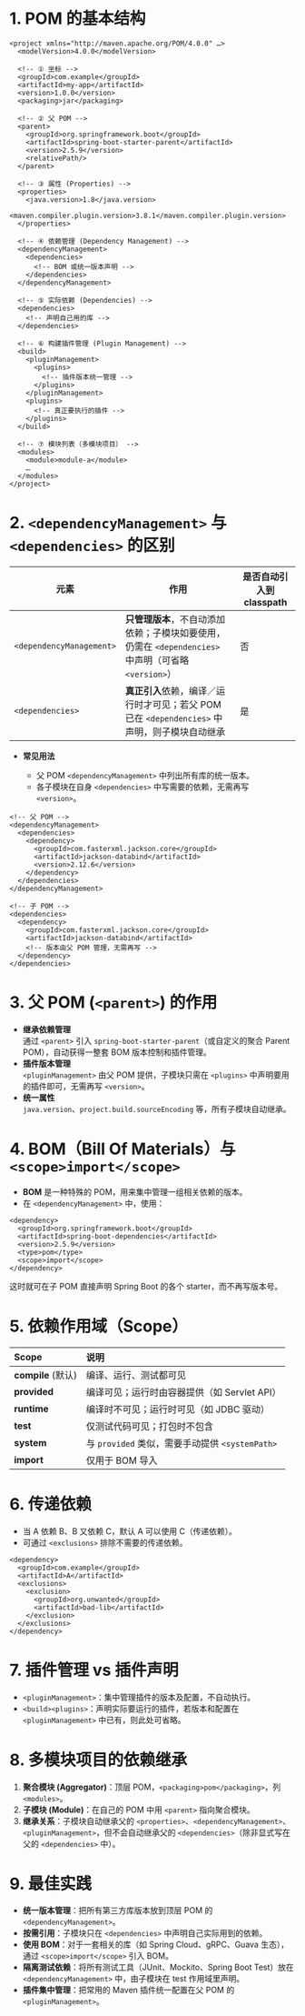 # 1. POM 的基本结构
```
<project xmlns="http://maven.apache.org/POM/4.0.0" …>
  <modelVersion>4.0.0</modelVersion>

  <!-- ① 坐标 -->
  <groupId>com.example</groupId>
  <artifactId>my-app</artifactId>
  <version>1.0.0</version>
  <packaging>jar</packaging>

  <!-- ② 父 POM -->
  <parent>
    <groupId>org.springframework.boot</groupId>
    <artifactId>spring-boot-starter-parent</artifactId>
    <version>2.5.9</version>
    <relativePath/>
  </parent>

  <!-- ③ 属性 (Properties) -->
  <properties>
    <java.version>1.8</java.version>
    <maven.compiler.plugin.version>3.8.1</maven.compiler.plugin.version>
  </properties>

  <!-- ④ 依赖管理 (Dependency Management) -->
  <dependencyManagement>
    <dependencies>
      <!-- BOM 或统一版本声明 -->
    </dependencies>
  </dependencyManagement>

  <!-- ⑤ 实际依赖 (Dependencies) -->
  <dependencies>
    <!-- 声明自己用的库 -->
  </dependencies>

  <!-- ⑥ 构建插件管理 (Plugin Management) -->
  <build>
    <pluginManagement>
      <plugins>
        <!-- 插件版本统一管理 -->
      </plugins>
    </pluginManagement>
    <plugins>
      <!-- 真正要执行的插件 -->
    </plugins>
  </build>

  <!-- ⑦ 模块列表（多模块项目） -->
  <modules>
    <module>module-a</module>
    …
  </modules>
</project>
```

# 2. `<dependencyManagement>` 与 `<dependencies>` 的区别

|元素|作用|是否自动引入到 classpath|
|---|---|---|
|`<dependencyManagement>`|**只管理版本**，不自动添加依赖；子模块如要使用，仍需在 `<dependencies>` 中声明（可省略 `<version>`）|否|
|`<dependencies>`|**真正引入**依赖，编译／运行时才可见；若父 POM 已在 `<dependencies>` 中声明，则子模块自动继承|是|

- **常见用法**

    - 父 POM `<dependencyManagement>` 中列出所有库的统一版本。
    - 各子模块在自身 `<dependencies>` 中写需要的依赖，无需再写 `<version>`。

```
<!-- 父 POM -->
<dependencyManagement>
  <dependencies>
    <dependency>
      <groupId>com.fasterxml.jackson.core</groupId>
      <artifactId>jackson-databind</artifactId>
      <version>2.12.6</version>
    </dependency>
  </dependencies>
</dependencyManagement>

<!-- 子 POM -->
<dependencies>
  <dependency>
    <groupId>com.fasterxml.jackson.core</groupId>
    <artifactId>jackson-databind</artifactId>
    <!-- 版本由父 POM 管理，无需再写 -->
  </dependency>
</dependencies>
```

# 3. 父 POM (`<parent>`) 的作用

- **继承依赖管理**  
    通过 `<parent>` 引入 `spring-boot-starter-parent`（或自定义的聚合 Parent POM），自动获得一整套 BOM 版本控制和插件管理。
- **插件版本管理**  
    `<pluginManagement>` 由父 POM 提供，子模块只需在 `<plugins>` 中声明要用的插件即可，无需再写 `<version>`。
- **统一属性**  
    `java.version`、`project.build.sourceEncoding` 等，所有子模块自动继承。

# 4. BOM（Bill Of Materials）与 `<scope>import</scope>`

- **BOM** 是一种特殊的 POM，用来集中管理一组相关依赖的版本。
- 在 `<dependencyManagement>` 中，使用：

```
<dependency>
  <groupId>org.springframework.boot</groupId>
  <artifactId>spring-boot-dependencies</artifactId>
  <version>2.5.9</version>
  <type>pom</type>
  <scope>import</scope>
</dependency>
```

这时就可在子 POM 直接声明 Spring Boot 的各个 starter，而不再写版本号。

# 5. 依赖作用域（Scope）
|Scope|说明|
|:--|:--|
|**compile** (默认)|编译、运行、测试都可见|
|**provided**|编译可见；运行时由容器提供（如 Servlet API）|
|**runtime**|编译时不可见；运行时可见（如 JDBC 驱动）|
|**test**|仅测试代码可见；打包时不包含|
|**system**|与 `provided` 类似，需要手动提供 `<systemPath>`|
|**import**|仅用于 BOM 导入|
# 6. 传递依赖

- 当 A 依赖 B、B 又依赖 C，默认 A 可以使用 C（传递依赖）。
- 可通过 `<exclusions>` 排除不需要的传递依赖。
```
<dependency>
  <groupId>com.example</groupId>
  <artifactId>A</artifactId>
  <exclusions>
    <exclusion>
      <groupId>org.unwanted</groupId>
      <artifactId>bad-lib</artifactId>
    </exclusion>
  </exclusions>
</dependency>
```

# 7. 插件管理 vs 插件声明

- `<pluginManagement>`：集中管理插件的版本及配置，不自动执行。
- `<build><plugins>`：声明实际要运行的插件，若版本和配置在 `<pluginManagement>` 中已有，则此处可省略。

# 8. 多模块项目的依赖继承

1. **聚合模块 (Aggregator)**：顶层 POM，`<packaging>pom</packaging>`，列 `<modules>`。
2. **子模块 (Module)**：在自己的 POM 中用 `<parent>` 指向聚合模块。
3. **继承关系**：子模块自动继承父的 `<properties>`、`<dependencyManagement>`、`<pluginManagement>`，但不会自动继承父的 `<dependencies>`（除非显式写在父的 `<dependencies>` 中）。

# 9. 最佳实践

- **统一版本管理**：把所有第三方库版本放到顶层 POM 的 `<dependencyManagement>`。
- **按需引用**：子模块只在 `<dependencies>` 中声明自己实际用到的依赖。
- **使用 BOM**：对于一套相关的库（如 Spring Cloud、gRPC、Guava 生态），通过 `<scope>import</scope>` 引入 BOM。
- **隔离测试依赖**：将所有测试工具（JUnit、Mockito、Spring Boot Test）放在 `<dependencyManagement>` 中，由子模块在 test 作用域里声明。
- **插件集中管理**：把常用的 Maven 插件统一配置在父 POM 的 `<pluginManagement>`。